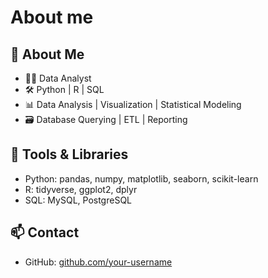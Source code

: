 # About me

## 👋 About Me

- 🧑‍💻 Data Analyst
- 🛠️ Python | R | SQL
- 📊 Data Analysis | Visualization | Statistical Modeling
- 🗃️ Database Querying | ETL | Reporting

## 🚀 Tools & Libraries

- Python: pandas, numpy, matplotlib, seaborn, scikit-learn
- R: tidyverse, ggplot2, dplyr
- SQL: MySQL, PostgreSQL

## 📫 Contact

- GitHub: [github.com/your-username](https://github.com/your-username)

